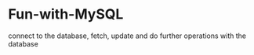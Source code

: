 # Fun-with-MySQL
connect to the database, fetch, update and do further operations with the database
